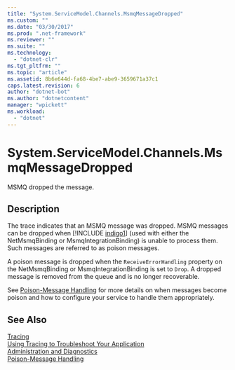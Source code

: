 ```yaml
---
title: "System.ServiceModel.Channels.MsmqMessageDropped"
ms.custom: ""
ms.date: "03/30/2017"
ms.prod: ".net-framework"
ms.reviewer: ""
ms.suite: ""
ms.technology: 
  - "dotnet-clr"
ms.tgt_pltfrm: ""
ms.topic: "article"
ms.assetid: 8b6e644d-fa68-4be7-abe9-3659671a37c1
caps.latest.revision: 6
author: "dotnet-bot"
ms.author: "dotnetcontent"
manager: "wpickett"
ms.workload: 
  - "dotnet"
---
```

# System.ServiceModel.Channels.MsmqMessageDropped
MSMQ dropped the message.  
  
## Description  
 The trace indicates that an MSMQ message was dropped. MSMQ messages can be dropped when [!INCLUDE [indigo1](../../../../../includes/indigo1-md.md)] (used with either the NetMsmqBinding or MsmqIntegrationBinding) is unable to process them. Such messages are referred to as poison messages.  
  
 A poison message is dropped when the `ReceiveErrorHandling` property on the NetMsmqBinding or MsmqIntegrationBinding is set to `Drop`. A dropped message is removed from the queue and is no longer recoverable.  
  
 See [Poison-Message Handling](http://go.microsoft.com/fwlink/?LinkID=99546) for more details on when messages become poison and how to configure your service to handle them appropriately.  
  
## See Also  
 [Tracing](../../../../../docs/framework/wcf/diagnostics/tracing/index.md)  
 [Using Tracing to Troubleshoot Your Application](../../../../../docs/framework/wcf/diagnostics/tracing/using-tracing-to-troubleshoot-your-application.md)  
 [Administration and Diagnostics](../../../../../docs/framework/wcf/diagnostics/index.md)  
 [Poison-Message Handling](http://go.microsoft.com/fwlink/?LinkID=99546)
